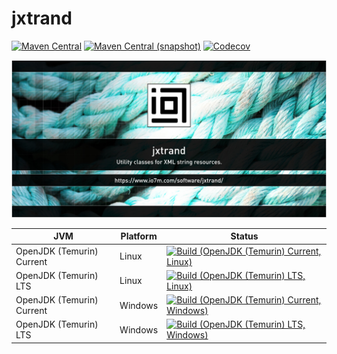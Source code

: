 jxtrand
===

[![Maven Central](https://img.shields.io/maven-central/v/com.io7m.jxtrand/com.io7m.jxtrand.svg?style=flat-square)](http://search.maven.org/#search%7Cga%7C1%7Cg%3A%22com.io7m.jxtrand%22)
[![Maven Central (snapshot)](https://img.shields.io/nexus/s/https/s01.oss.sonatype.org/com.io7m.jxtrand/com.io7m.jxtrand.svg?style=flat-square)](https://s01.oss.sonatype.org/content/repositories/snapshots/com/io7m/jxtrand/)
[![Codecov](https://img.shields.io/codecov/c/github/io7m/jxtrand.svg?style=flat-square)](https://codecov.io/gh/io7m/jxtrand)

![jxtrand](./src/site/resources/jxtrand.jpg?raw=true)

| JVM | Platform | Status |
|-----|----------|--------|
| OpenJDK (Temurin) Current | Linux | [![Build (OpenJDK (Temurin) Current, Linux)](https://img.shields.io/github/actions/workflow/status/io7m/jxtrand/workflows/main.linux.temurin.current.yml?branch=develop)](https://github.com/io7m/jxtrand/actions?query=workflow%3Amain.linux.temurin.current)|
| OpenJDK (Temurin) LTS | Linux | [![Build (OpenJDK (Temurin) LTS, Linux)](https://img.shields.io/github/actions/workflow/status/io7m/jxtrand/workflows/main.linux.temurin.lts.yml?branch=develop)](https://github.com/io7m/jxtrand/actions?query=workflow%3Amain.linux.temurin.lts)|
| OpenJDK (Temurin) Current | Windows | [![Build (OpenJDK (Temurin) Current, Windows)](https://img.shields.io/github/actions/workflow/status/io7m/jxtrand/workflows/main.windows.temurin.current.yml?branch=develop)](https://github.com/io7m/jxtrand/actions?query=workflow%3Amain.windows.temurin.current)|
| OpenJDK (Temurin) LTS | Windows | [![Build (OpenJDK (Temurin) LTS, Windows)](https://img.shields.io/github/actions/workflow/status/io7m/jxtrand/workflows/main.windows.temurin.lts.yml?branch=develop)](https://github.com/io7m/jxtrand/actions?query=workflow%3Amain.windows.temurin.lts)|
